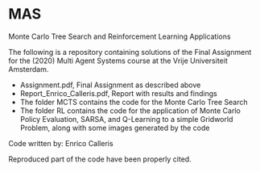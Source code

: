 # MAS
Monte Carlo Tree Search and Reinforcement Learning Applications

The following is a repository containing solutions of the Final Assignment for the (2020) Multi Agent Systems course at the Vrije Universiteit Amsterdam.

- Assignment.pdf, Final Assignment as described above
- Report_Enrico_Calleris.pdf, Report with results and findings
- The folder MCTS contains the code for the Monte Carlo Tree Search
- The folder RL contains the code for the application of Monte Carlo Policy Evaluation, SARSA, and Q-Learning to a simple Gridworld Problem, along with some images generated by the code

Code written by: Enrico Calleris

Reproduced part of the code have been properly cited.
